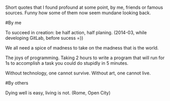Short quotes that I found profound at some point, by me, friends or famous sources. Funny how some of them now seem mundane looking back.

#By me

To succeed in creation: be half action, half planing. (2014-03, while developing GitLab, before sucess =))

We all need a spice of madness to take on the madness that is the world.

The joys of programming. Taking 2 hours to write a program that will run for 1s to accomplish a task you could do stupidly in 5 minutes.

Without technology, one cannot survive. Without art, one cannot live.

#By others

Dying well is easy, living is not. (Rome, Open City)
